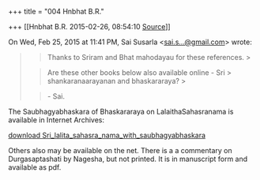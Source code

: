 +++
title = "004 Hnbhat B.R."

+++
[[Hnbhat B.R.	2015-02-26, 08:54:10 [Source](https://groups.google.com/g/samskrita/c/ayaexTv4qSc)]]



On Wed, Feb 25, 2015 at 11:41 PM, Sai Susarla \<[sai.s...@gmail.com]()\> wrote:  

> 
> > 
> > Thanks to Sriram and Bhat mahodayau for these references. >
> 
> > 
> > Are these other books below also available online - Sri > shankaranaarayanan and bhaskararaya? >
> 
> > 
> > \- Sai.  
>   
> > 
> > 

  

The Saubhagyabhaskara of Bhaskararaya on LalaithaSahasranama is available in Internet Archives:

  

[download Sri_lalita_sahasra_nama_with_saubhagyabhaskara](https://archive.org/download/Sri_lalita_sahasra_nama_with_saubhagyabhaskara_and_bhaskaravilasaKavyam/SriLalitaSahasraNamaWithSaubhagyabhaskaraBhaskaravilasaKavyam-WlsPansikar1935nsp.pdf)

  



Others also may be available on the net. There is a a commentary on Durgasaptashati by Nagesha, but not printed. It is in manuscript form and available as pdf.

  

  

